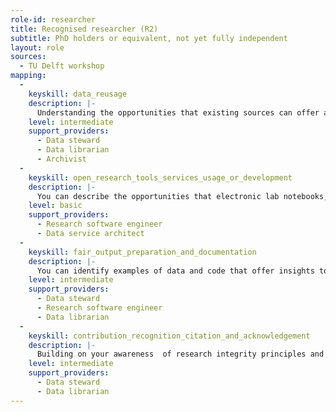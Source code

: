 ```yaml
---
role-id: researcher
title: Recognised researcher (R2)
subtitle: PhD holders or equivalent, not yet fully independent
layout: role
sources: 
  - TU Delft workshop
mapping: 
  - 
    keyskill: data_reusage
    description: |-
      Understanding the opportunities that existing sources can offer as raw material for your own research, you can demonstrate the skills to find, access, integrate and reuse data from these sources. These may be publicly available trustworthy repositories in your own domain, or other reputable sources, including your network of collaborators. You help students and colleagues to translate secondary data or code from its original context, to address new questions or problems. You seek advice from other professionals where appropriate, to help broaden the opportunities available, or to make data actionable, whether it is from external sources or within your own team.
    level: intermediate
    support_providers: 
      - Data steward
      - Data librarian
      - Archivist
  - 
    keyskill: open_research_tools_services_usage_or_development
    description: |-
      You can describe the opportunities that electronic lab notebooks, virtual research environments and other online services should offer your research. If your research analyses depend on specific software code or scripts these are made as open as possible, or as closed as necessary to comply with legal obligations. You.can show you understand how to give and get attribution for any contributions that software authors make to published results.
    level: basic
    support_providers: 
      - Research software engineer
      - Data service architect
  - 
    keyskill: fair_output_preparation_and_documentation
    description: |-
      You can identify examples of data and code that offer insights to advance your field, and understand the importance of these being FAIR. You understand also that the value of data for reuse, and as evidence for published research claims, depends on there being a traceable path of documentation from creation to analysis. You can apply provenance concepts in your community, and use standard formats and identifiers for metadata and data. Using these you help yourself and others to find and get further practical value from research data, making it accessible, and recording  how data is managed  to ensure it is interoperable and reusable in different contexts.
    level: intermediate
    support_providers: 
      - Data steward
      - Research software engineer
      - Data librarian
  - 
    keyskill: contribution_recognition_citation_and_acknowledgement
    description: |-
      Building on your awareness  of research integrity principles and codes of professional research conduct you show you are able to properly cite any data, code and methods that you reuse. When you publish results you also acknowledge your collaborators, technicians or others who have contributed to results, as co-authors where appropriate. You apply standards to credit those who helped with collection, management, documentation, publication and archiving of research outputs, so that everyone’s expertise is appropriately rewarded. By using standard output identifiers (e.g. DOIs) researcher identifiers (e.g. ORCID) and contributor roles (e.g. the CRediT taxonomy) you also help to make your outputs findable by others.
    level: intermediate
    support_providers: 
      - Data steward
      - Data librarian
---
```

